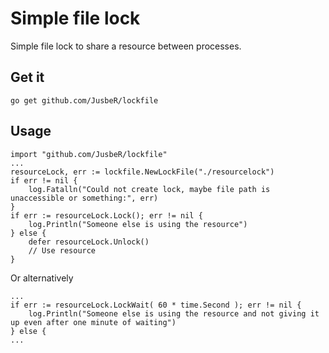 # Simple file lock

Simple file lock to share a resource between processes.

## Get it
    go get github.com/JusbeR/lockfile
    
## Usage
    import "github.com/JusbeR/lockfile"
    ...
    resourceLock, err := lockfile.NewLockFile("./resourcelock")
    if err != nil {
        log.Fatalln("Could not create lock, maybe file path is unaccessible or something:", err)
    }
    if err := resourceLock.Lock(); err != nil {
        log.Println("Someone else is using the resource")
    } else {
        defer resourceLock.Unlock()
        // Use resource
    }

Or alternatively

    ...
    if err := resourceLock.LockWait( 60 * time.Second ); err != nil {
        log.Println("Someone else is using the resource and not giving it up even after one minute of waiting")
    } else {
    ...